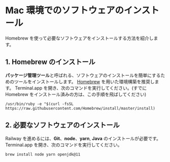 # Mac 環境でのソフトウェアのインストール

Homebrew を使って必要なソフトウェアをインストールする方法を紹介します。

## 1. Homebrew のインストール

**パッケージ管理ツール**と呼ばれる、ソフトウェアのインストールを簡単にするためのツールをインストールします。
[Homebrew](https://brew.sh/index_ja) を用いた環境構築を推奨します。
Terminal.app を開き、次のコマンドを実行してください。(すでに Homebrew をインストール済みの方は、この手順を飛ばしてください)

```shell
/usr/bin/ruby -e "$(curl -fsSL https://raw.githubusercontent.com/Homebrew/install/master/install)
```

## 2. 必要なソフトウェアのインストール

Railway を進めるには、**Git**、**node**、**yarn**, **Java** のインストールが必要です。 Terminal.app を開き、次のコマンドを実行してください。

```shell
brew install node yarn openjdk@11
```
